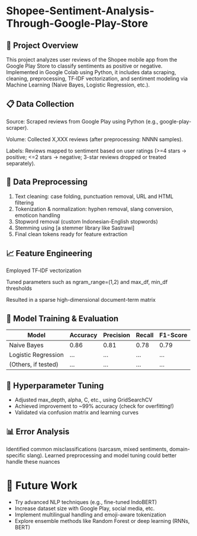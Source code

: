 # Shopee-Sentiment-Analysis-Through-Google-Play-Store

## 🧠 Project Overview
This project analyzes user reviews of the Shopee mobile app from the Google Play Store to classify sentiments as positive or negative. Implemented in Google Colab using Python, it includes data scraping, cleaning, preprocessing, TF‑IDF vectorization, and sentiment modeling via Machine Learning (Naive Bayes, Logistic Regression, etc.).

## 📋 Data Collection
Source: Scraped reviews from Google Play using Python (e.g., google-play-scraper).

Volume: Collected X,XXX reviews (after preprocessing: NNNN samples).

Labels: Reviews mapped to sentiment based on user ratings (>=4 stars → positive; <=2 stars → negative; 3-star reviews dropped or treated separately).

## 🔧 Data Preprocessing
1. Text cleaning: case folding, punctuation removal, URL and HTML filtering
2. Tokenization & normalization: hyphen removal, slang conversion, emoticon handling
3. Stopword removal (custom Indonesian-English stopwords)
4. Stemming using [a stemmer library like Sastrawi]
5. Final clean tokens ready for feature extraction

## 📈 Feature Engineering
Employed TF‑IDF vectorization

Tuned parameters such as ngram_range=(1,2) and max_df, min_df thresholds

Resulted in a sparse high-dimensional document-term matrix

## 🧩 Model Training & Evaluation
<div align="center">
  
| Model               | Accuracy | Precision | Recall | F1-Score |
| ------------------- | -------- | --------- | ------ | -------- |
| Naive Bayes         | 0.86     | 0.81      | 0.78   | 0.79     |
| Logistic Regression | …        | …         | …      | …        |
| (Others, if tested) | …        | …         | …      | …        |

</div>

## 🔬 Hyperparameter Tuning
- Adjusted max_depth, alpha, C, etc., using GridSearchCV
- Achieved improvement to ~99% accuracy (check for overfitting!)
- Validated via confusion matrix and learning curves

## 📊 Error Analysis
Identified common misclassifications (sarcasm, mixed sentiments, domain-specific slang). Learned preprocessing and model tuning could better handle these nuances

# 📝 Future Work
- Try advanced NLP techniques (e.g., fine-tuned IndoBERT)
- Increase dataset size with Google Play, social media, etc.
- Implement multilingual handling and emoji-aware tokenization
- Explore ensemble methods like Random Forest or deep learning (RNNs, BERT)
